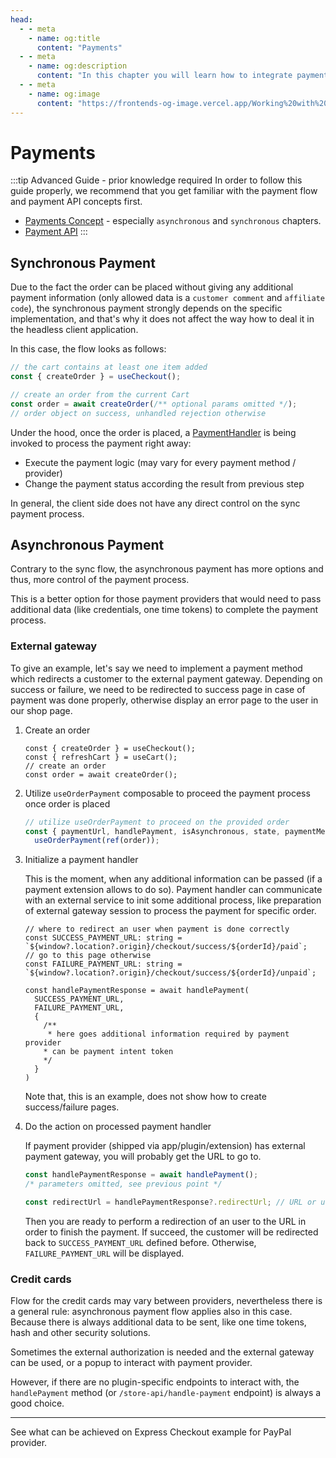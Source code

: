```yaml
---
head:
  - - meta
    - name: og:title
      content: "Payments"
  - - meta
    - name: og:description
      content: "In this chapter you will learn how to integrate payments."
  - - meta
    - name: og:image
      content: "https://frontends-og-image.vercel.app/Working%20with%20**Payments**.png"
---
```


<script setup>
import StackBlitzLiveExample from '../../components/StackBlitzLiveExample.vue'
</script>

# Payments

:::tip Advanced Guide - prior knowledge required
In order to follow this guide properly, we recommend that you get familiar with the payment flow and payment API concepts first.

- [Payments Concept](https://developer.shopware.com/docs/concepts/commerce/checkout-concept/payments) - especially `asynchronous` and `synchronous` chapters.
- [Payment API](https://shopware.stoplight.io/docs/store-api/8218801e50fe5-handling-the-payment)
  :::

## Synchronous Payment

Due to the fact the order can be placed without giving any additional payment information (only allowed data is a `customer comment` and `affiliate code`), the synchronous payment strongly depends on the specific implementation, and that's why it does not affect the way how to deal it in the headless client application.

In this case, the flow looks as follows:

```js
// the cart contains at least one item added
const { createOrder } = useCheckout();

// create an order from the current Cart
const order = await createOrder(/** optional params omitted */);
// order object on success, unhandled rejection otherwise
```

Under the hood, once the order is placed, a [PaymentHandler](https://developer.shopware.com/docs/guides/plugins/plugins/checkout/payment/add-payment-plugin#synchronous-example) is being invoked to process the payment right away:

- Execute the payment logic (may vary for every payment method / provider)
- Change the payment status according the result from previous step

In general, the client side does not have any direct control on the sync payment process.

## Asynchronous Payment

Contrary to the sync flow, the asynchronous payment has more options and thus, more control of the payment process.

This is a better option for those payment providers that would need to pass additional data (like credentials, one time tokens) to complete the payment process.

### External gateway

To give an example, let's say we need to implement a payment method which redirects a customer to the external payment gateway. Depending on success or failure, we need to be redirected to success page in case of payment was done properly, otherwise display an error page to the user in our shop page.

1. Create an order

   ```js{3}
   const { createOrder } = useCheckout();
   const { refreshCart } = useCart();
   // create an order
   const order = await createOrder();
   ```

2. Utilize `useOrderPayment` composable to proceed the payment process once order is placed

   ```js
   // utilize useOrderPayment to proceed on the provided order
   const { paymentUrl, handlePayment, isAsynchronous, state, paymentMethod } =
     useOrderPayment(ref(order));
   ```

3. Initialize a payment handler

   This is the moment, when any additional information can be passed (if a payment extension allows to do so). Payment handler can communicate with an external service to init some additional process, like preparation of external gateway session to process the payment for specific order.

   ```js{6-15}
   // where to redirect an user when payment is done correctly
   const SUCCESS_PAYMENT_URL: string = `${window?.location?.origin}/checkout/success/${orderId}/paid`;
   // go to this page otherwise
   const FAILURE_PAYMENT_URL: string = `${window?.location?.origin}/checkout/success/${orderId}/unpaid`;

   const handlePaymentResponse = await handlePayment(
     SUCCESS_PAYMENT_URL,
     FAILURE_PAYMENT_URL,
     {
       /**
        * here goes additional information required by payment provider
       * can be payment intent token
       */
     }
   )
   ```

   Note that, this is an example, does not show how to create success/failure pages.

4. Do the action on processed payment handler

   If payment provider (shipped via app/plugin/extension) has external payment gateway, you will probably get the URL to go to.

   ```js
   const handlePaymentResponse = await handlePayment();
   /* parameters omitted, see previous point */

   const redirectUrl = handlePaymentResponse?.redirectUrl; // URL or undefined
   ```

   Then you are ready to perform a redirection of an user to the URL in order to finish the payment.
   If succeed, the customer will be redirected back to `SUCCESS_PAYMENT_URL` defined before. Otherwise, `FAILURE_PAYMENT_URL` will be displayed.

### Credit cards

Flow for the credit cards may vary between providers, nevertheless there is a general rule: asynchronous payment flow applies also in this case. Because there is always additional data to be sent, like one time tokens, hash and other security solutions.

Sometimes the external authorization is needed and the external gateway can be used, or a popup to interact with payment provider.

However, if there are no plugin-specific endpoints to interact with, the `handlePayment` method (or `/store-api/handle-payment` endpoint) is always a good choice.

---

See what can be achieved on Express Checkout example for PayPal provider.

<PageRef page="custom-payment.html" title="Custom Payment with PayPal" sub="Custom payment flow based on PayPal Express Checkout." />
